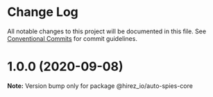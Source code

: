 # Change Log

All notable changes to this project will be documented in this file.
See [Conventional Commits](https://conventionalcommits.org) for commit guidelines.

# 1.0.0 (2020-09-08)

**Note:** Version bump only for package @hirez_io/auto-spies-core
